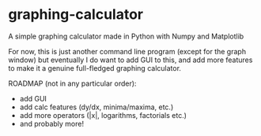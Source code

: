 # graphing-calculator
A simple graphing calculator made in Python with Numpy and Matplotlib

For now, this is just another command line program (except for the graph window) but eventually I do want to add GUI to this, and add more features to make it a genuine full-fledged graphing calculator.

ROADMAP (not in any particular order):
- add GUI
- add calc features (dy/dx, minima/maxima, etc.)
- add more operators (|x|, logarithms, factorials etc.)
- and probably more!

